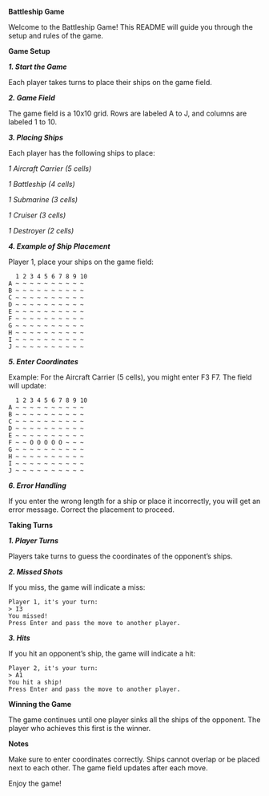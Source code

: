 **Battleship Game**


Welcome to the Battleship Game! This README will guide you through the setup and rules of the game.

**Game Setup**


***1. Start the Game***

Each player takes turns to place their ships on the game field.

***2. Game Field***

The game field is a 10x10 grid. Rows are labeled A to J, and columns are labeled 1 to 10.

***3. Placing Ships***

Each player has the following ships to place:

*1 Aircraft Carrier (5 cells)*

*1 Battleship (4 cells)*

*1 Submarine (3 cells)*

*1 Cruiser (3 cells)*

*1 Destroyer (2 cells)*

***4. Example of Ship Placement***

Player 1, place your ships on the game field:
```
  1 2 3 4 5 6 7 8 9 10
A ~ ~ ~ ~ ~ ~ ~ ~ ~ ~
B ~ ~ ~ ~ ~ ~ ~ ~ ~ ~
C ~ ~ ~ ~ ~ ~ ~ ~ ~ ~
D ~ ~ ~ ~ ~ ~ ~ ~ ~ ~
E ~ ~ ~ ~ ~ ~ ~ ~ ~ ~
F ~ ~ ~ ~ ~ ~ ~ ~ ~ ~
G ~ ~ ~ ~ ~ ~ ~ ~ ~ ~
H ~ ~ ~ ~ ~ ~ ~ ~ ~ ~
I ~ ~ ~ ~ ~ ~ ~ ~ ~ ~
J ~ ~ ~ ~ ~ ~ ~ ~ ~ ~
```

***5. Enter Coordinates***

Example: For the Aircraft Carrier (5 cells), you might enter F3 F7. The field will update:

```
  1 2 3 4 5 6 7 8 9 10
A ~ ~ ~ ~ ~ ~ ~ ~ ~ ~
B ~ ~ ~ ~ ~ ~ ~ ~ ~ ~
C ~ ~ ~ ~ ~ ~ ~ ~ ~ ~
D ~ ~ ~ ~ ~ ~ ~ ~ ~ ~
E ~ ~ ~ ~ ~ ~ ~ ~ ~ ~
F ~ ~ O O O O O ~ ~ ~
G ~ ~ ~ ~ ~ ~ ~ ~ ~ ~
H ~ ~ ~ ~ ~ ~ ~ ~ ~ ~
I ~ ~ ~ ~ ~ ~ ~ ~ ~ ~
J ~ ~ ~ ~ ~ ~ ~ ~ ~ ~
```

***6. Error Handling***

If you enter the wrong length for a ship or place it incorrectly, you will get an error message. Correct the placement to proceed.


**Taking Turns**


***1. Player Turns***

Players take turns to guess the coordinates of the opponent’s ships.

***2. Missed Shots***

If you miss, the game will indicate a miss:

```
Player 1, it's your turn:
> I3
You missed!
Press Enter and pass the move to another player.
```

***3. Hits***

If you hit an opponent’s ship, the game will indicate a hit:

```
Player 2, it's your turn:
> A1
You hit a ship!
Press Enter and pass the move to another player.
```

**Winning the Game**

The game continues until one player sinks all the ships of the opponent. The player who achieves this first is the winner.

**Notes**

Make sure to enter coordinates correctly.
Ships cannot overlap or be placed next to each other.
The game field updates after each move.

Enjoy the game!
